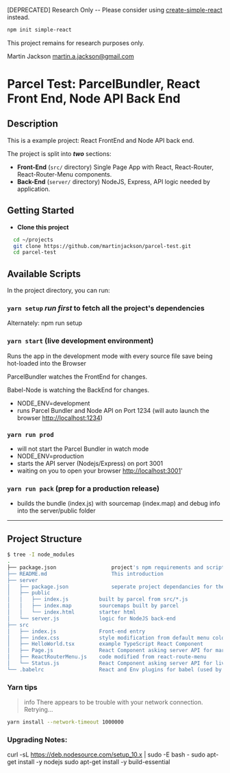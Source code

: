 [DEPRECATED] Research Only -- 
Please consider using [create-simple-react](https://www.npmjs.com/package/simple-react-app) instead. 

```bash
npm init simple-react
```

This project remains for research purposes only. 

Martin Jackson <martin.a.jackson@gmail.com>

# Parcel Test: ParcelBundler, React Front End, Node API Back End

## Description

This is a example project: React FrontEnd and Node API back end.

The project is split into **_two_** sections:

- **Front-End** (`src/` directory) Single Page App with React, React-Router, React-Router-Menu components.
- **Back-End** (`server/` directory) NodeJS, Express, API logic needed by application.

## Getting Started

- __Clone this project__

```bash
  cd ~/projects
  git clone https://github.com/martinjackson/parcel-test.git
  cd parcel-test
```

## Available Scripts

In the project directory, you can run:

### `yarn setup`    *run first* to fetch all the project's dependencies

Alternately: npm run setup

### `yarn start`   (live development environment)

Runs the app in the development mode with every source file save being hot-loaded into the Browser

ParcelBundler watches the FrontEnd for changes.

Babel-Node is watching the BackEnd for changes.

- NODE_ENV=development
- runs Parcel Bundler and Node API on Port 1234
   (will auto launch the browser [http://localhost:1234](http://localhost:8080))

### `yarn run prod`

- will not start the Parcel Bundler in watch mode
- NODE_ENV=production
- starts the API server (Nodejs/Express) on port 3001
- waiting on you to open your browser [http://localhost:3001](http://localhost:3001)'

### `yarn run pack`  (prep for a production release)

- builds the bundle (index.js) with sourcemap (index.map) and debug info into the server/public folder

----------------

## Project Structure

```bash
$ tree -I node_modules
.
├── package.json                  project's npm requirements and scripts
├── README.md                     This introduction
├── server
│   ├── package.json              seperate project dependancies for the back-end
│   ├── public
│   │   ├── index.js          built by parcel from src/*.js
│   │   ├── index.map         sourcemaps built by parcel
│   │   └── index.html        starter html
│   └── server.js             logic for NodeJS back-end
├── src
│   ├── index.js              Front-end entry
│   ├── index.css             style modification from default menu colors
│   ├── HelloWorld.tsx        example TypeScript React Component
│   ├── Page.js               React Component asking server API for markdown file
│   ├── ReactRouterMenu.js    code modified from react-route-menu
│   └── Status.js             React Component asking server API for live JSON
└── .babelrc                  React and Env plugins for babel (used by parcel Bundler)

```

### Yarn tips

> info There appears to be trouble with your network connection. Retrying...

```bash
yarn install --network-timeout 1000000
```

### Upgrading Notes:

curl -sL https://deb.nodesource.com/setup_10.x | sudo -E bash -
sudo apt-get install -y nodejs
sudo apt-get install -y build-essential

